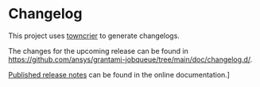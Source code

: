 # Changelog

This project uses [towncrier](https://towncrier.readthedocs.io/) to generate changelogs.

The changes for the upcoming release can be found in
<https://github.com/ansys/grantami-jobqueue/tree/main/doc/changelog.d/>.

[Published release notes](https://jobqueue.grantami.docs.pyansys.com/version/stable/changelog.html) can be found in the online documentation.]

